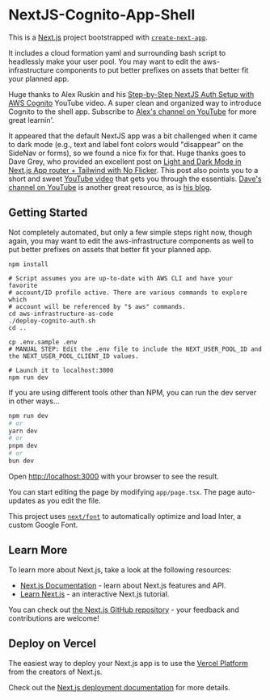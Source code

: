# NextJS-Cognito-App-Shell #

This is a [Next.js](https://nextjs.org/) project bootstrapped with [`create-next-app`](https://github.com/vercel/next.js/tree/canary/packages/create-next-app).

It includes a cloud formation yaml and surrounding bash script to headlessly make your user pool. You may want to edit the aws-infrastructure components to put better prefixes on assets that better fit your planned app.

Huge thanks to Alex Ruskin and his [Step-by-Step NextJS Auth Setup with AWS Cognito](https://youtu.be/wiWDOgIu7cU?si=CzEyA1PqNKEd-dEQ) YouTube video. A super clean and organized way to introduce Cognito to the shell app. Subscribe to [Alex's channel on YouTube](https://www.youtube.com/@alexrusin) for more great learnin'.

It appeared that the default NextJS app was a bit challenged when it came to dark mode (e.g., text and label font colors would "disappear" on the SideNav or forms), so we found a nice fix for that. Huge thanks goes to Dave Grey, who provided an excellent post on [Light and Dark Mode in Next.js App router + Tailwind with No Flicker](https://www.davegray.codes/posts/light-dark-mode-nextjs-app-router-tailwind). This post also points you to a short and sweet [YouTube video](https://www.youtube.com/watch?v=7zqI4qMDdg8) that gets you through the essentials. [Dave's channel on YouTube](https://www.youtube.com/@DaveGrayTeachesCode) is another great resource, as is [his blog](https://www.davegray.codes/). 


## Getting Started

Not completely automated, but only a few simple steps right now, though again, you may want to edit the aws-infrastructure components as well to put better prefixes on assets that better fit your planned app.
```
npm install

# Script assumes you are up-to-date with AWS CLI and have your favorite 
# account/ID profile active. There are various commands to explore which 
# account will be referenced by "$ aws" commands.
cd aws-infrastructure-as-code
./deploy-cognito-auth.sh
cd ..

cp .env.sample .env
# MANUAL STEP: Edit the .env file to include the NEXT_USER_POOL_ID and the NEXT_USER_POOL_CLIENT_ID values.

# Launch it to localhost:3000
npm run dev
```

If you are using different tools other than NPM, you can run the dev server in other ways...

```bash
npm run dev
# or
yarn dev
# or
pnpm dev
# or
bun dev
```

Open [http://localhost:3000](http://localhost:3000) with your browser to see the result.

You can start editing the page by modifying `app/page.tsx`. The page auto-updates as you edit the file.

This project uses [`next/font`](https://nextjs.org/docs/basic-features/font-optimization) to automatically optimize and load Inter, a custom Google Font.

## Learn More

To learn more about Next.js, take a look at the following resources:

- [Next.js Documentation](https://nextjs.org/docs) - learn about Next.js features and API.
- [Learn Next.js](https://nextjs.org/learn) - an interactive Next.js tutorial.

You can check out [the Next.js GitHub repository](https://github.com/vercel/next.js/) - your feedback and contributions are welcome!

## Deploy on Vercel

The easiest way to deploy your Next.js app is to use the [Vercel Platform](https://vercel.com/new?utm_medium=default-template&filter=next.js&utm_source=create-next-app&utm_campaign=create-next-app-readme) from the creators of Next.js.

Check out the [Next.js deployment documentation](https://nextjs.org/docs/deployment) for more details.
